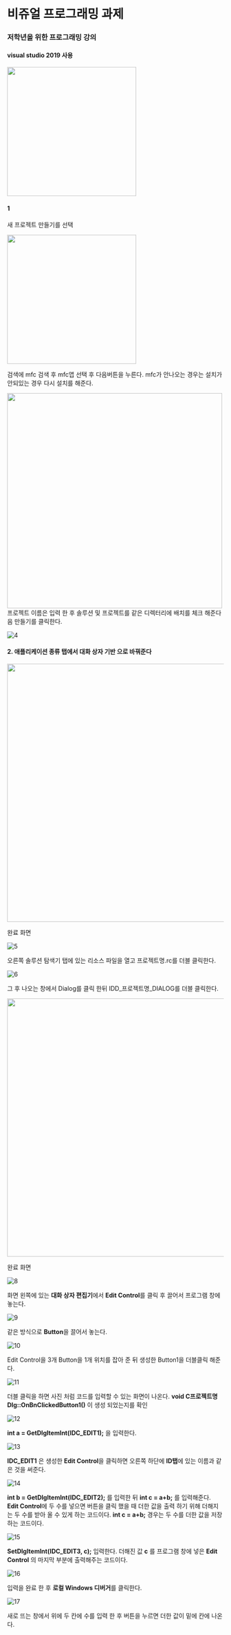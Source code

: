 # 비쥬얼 프로그래밍 과제
 ### 저학년을 위한 프로그래밍 강의 
 
 #### visual studio 2019 사용  
<img src= "https://user-images.githubusercontent.com/54833169/64945719-2a781c80-d8ac-11e9-9510-a1e66ea1a8ad.PNG" width="300">
 
  #### 1
  새 프로젝트 만들기를 선택 

<img src="https://user-images.githubusercontent.com/54833169/64946391-bb9bc300-d8ad-11e9-9f32-7650fc80f6e9.PNG" width="300">

검색에 mfc 검색 후 mfc앱 선택 후 다음버튼을 누른다. mfc가 안나오는 경우는 설치가 안되있는 경우 다시 설치를 해준다.
 
 <img src="https://user-images.githubusercontent.com/54833169/64946417-ca827580-d8ad-11e9-9631-f88d80faa93a.PNG" width="500">
  프로젝트 이름은 입력 한 후 솔루션 및 프로젝트를 같은 디렉터리에 배치를 체크 해준다음 만들기를 클릭한다.

![4](https://user-images.githubusercontent.com/54833169/64946418-ca827580-d8ad-11e9-93bc-e0572c7da3aa.PNG)
 
 #### 2. 애플리케이션 종류 탭에서 **대화 상자 기반** 으로 바꿔준다
 
<img src="https://user-images.githubusercontent.com/54833169/64949268-c6f1ed00-d8b3-11e9-9778-3998cc3ed536.PNG" width="600">

완료 화면 

![5](https://user-images.githubusercontent.com/54833169/64946419-ca827580-d8ad-11e9-8df6-5026d58ee591.PNG)

오른쪽 솔루션 탐색기 탭에 있는 리소스 파일을 열고 프로젝트명.rc를 더블 클릭한다.

![6](https://user-images.githubusercontent.com/54833169/64946420-cb1b0c00-d8ad-11e9-8c14-c17629444d6d.PNG)

그 후 나오는 창에서 Dialog를 클릭 한뒤 IDD_프로젝트명_DIALOG를 더블 클릭한다.

<img src="https://user-images.githubusercontent.com/54833169/64946421-cb1b0c00-d8ad-11e9-8c20-ffa0b303c36e.PNG" width="600">

완료 화면 

![8](https://user-images.githubusercontent.com/54833169/64946422-cb1b0c00-d8ad-11e9-8ca7-6ef4a53833ed.PNG)

화면 왼쪽에 있는 **대화 상자 편집기**에서 **Edit Control**를 클릭 후 끌어서 프로그램 창에 놓는다.

![9](https://user-images.githubusercontent.com/54833169/64946423-cb1b0c00-d8ad-11e9-9f7f-ac0eb503fd33.PNG)

같은 방식으로 **Button**을 끌어서 놓는다. 

![10](https://user-images.githubusercontent.com/54833169/64946424-cbb3a280-d8ad-11e9-8d22-e72daf0298c5.PNG)

Edit Control을 3개 Button을 1개 위치를 잡아 준 뒤 생성한 Button1을 더블클릭 해준다.
 
 ![11](https://user-images.githubusercontent.com/54833169/64946425-cbb3a280-d8ad-11e9-92bb-09423c554f10.PNG)
 
더블 클릭을 하면 사진 처럼 코드를 입력할 수 있는 화면이 나온다. **void C프로젝트명Dlg::OnBnClickedButton1()** 이 생성 되었는지를 확인 

![12](https://user-images.githubusercontent.com/54833169/64946426-cbb3a280-d8ad-11e9-9c37-2391a558a7f6.PNG)

**int a = GetDlgItemInt(IDC_EDIT1);** 을 입력한다. 

![13](https://user-images.githubusercontent.com/54833169/64946411-c9514880-d8ad-11e9-8c23-d735e999d0e7.PNG)

**IDC_EDIT1** 은 생성한 **Edit Control**을 클릭하면 오른쪽 하단에 **ID탭**에 있는 이름과 같은 것을 써준다. 

![14](https://user-images.githubusercontent.com/54833169/64946412-c9e9df00-d8ad-11e9-9040-74dafafb2aae.PNG)

**int b = GetDlgItemInt(IDC_EDIT2);** 를 입력한 뒤 **int c = a+b;** 를 입력해준다. **Edit Control**에 두 수를 넣으면 버튼을 클릭 했을 때 더한 값을 출력 하기 위해 더해지는 두 수를 받아 올 수 있게 하는 코드이다. **int c = a+b;** 경우는 두 수를 더한 값을 저장하는 코드이다.

![15](https://user-images.githubusercontent.com/54833169/64946413-c9e9df00-d8ad-11e9-992a-f8fcf497543a.PNG)

**SetDlgItemInt(IDC_EDIT3, c);** 입력한다. 더해진 값 **c** 를 프로그램 창에 넣은 **Edit Control** 의 마지막 부분에 출력해주는 코드이다. 

 ![16](https://user-images.githubusercontent.com/54833169/64946414-c9e9df00-d8ad-11e9-880f-47b64c4407e1.PNG)
 
 입력을 완료 한 후 **로컬 Windows 디버거**를 클릭한다.

![17](https://user-images.githubusercontent.com/54833169/64946415-ca827580-d8ad-11e9-9b73-4012c4e6ea6b.PNG)

새로 뜨는 창에서 위에 두 칸에 수를 입력 한 후 버튼을 누르면 더한 값이 밑에 칸에 나온다.
